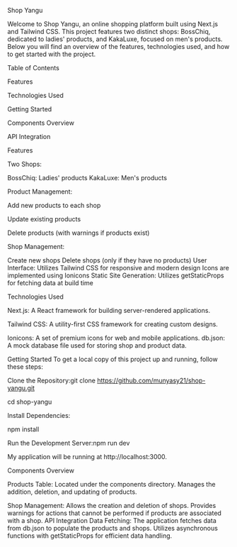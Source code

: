 Shop Yangu


Welcome to Shop Yangu, an online shopping platform built using Next.js and Tailwind CSS. This project features two distinct shops: BossChiq, dedicated to ladies' products, and KakaLuxe, focused on men's products. Below you will find an overview of the features, technologies used, and how to get started with the project.

Table of Contents


Features


Technologies Used


Getting Started


Components Overview


API Integration



Features


Two Shops:


BossChiq: Ladies' products
KakaLuxe: Men's products


Product Management:

Add new products to each shop

Update existing products

Delete products (with warnings if products exist)



Shop Management:

Create new shops
Delete shops (only if they have no products)
User Interface:
Utilizes Tailwind CSS for responsive and modern design
Icons are implemented using Ionicons
Static Site Generation:
Utilizes getStaticProps for fetching data at build time


Technologies Used

Next.js: A React framework for building server-rendered applications.

Tailwind CSS: A utility-first CSS framework for creating custom designs.

Ionicons: A set of premium icons for web and mobile applications.
db.json: A mock database file used for storing shop and product data.



Getting Started
To get a local copy of this project up and running, follow these steps:

Clone the Repository:git clone https://github.com/munyasy21/shop-yangu.git

cd shop-yangu

Install Dependencies:

npm install

Run the Development Server:npm run dev

My application will be running at http://localhost:3000.

Components Overview


Products Table:
Located under the components directory.
Manages the addition, deletion, and updating of products.


Shop Management:
Allows the creation and deletion of shops.
Provides warnings for actions that cannot be performed if products are associated with a shop.
API Integration
Data Fetching:
The application fetches data from db.json to populate the products and shops.
Utilizes asynchronous functions with getStaticProps for efficient data handling.

